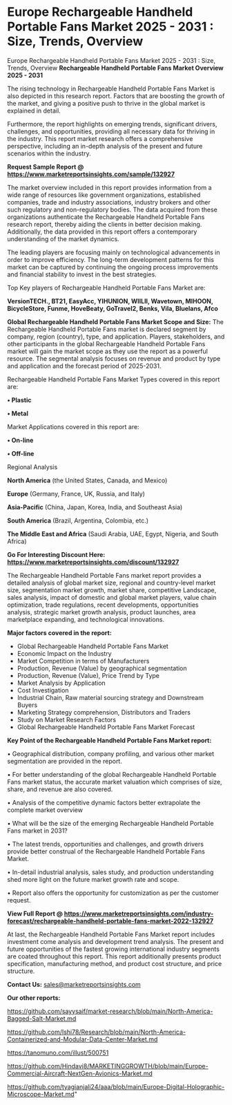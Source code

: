# Europe Rechargeable Handheld Portable Fans Market 2025 - 2031 : Size, Trends, Overview
Europe Rechargeable Handheld Portable Fans Market 2025 - 2031 : Size, Trends, Overview
<Strong> Rechargeable Handheld Portable Fans Market Overview 2025 - 2031</strong>

The rising technology in Rechargeable Handheld Portable Fans Market is also depicted in this research report. Factors that are boosting the growth of the market, and giving a positive push to thrive in the global market is explained in detail.

Furthermore, the report highlights on emerging trends, significant drivers, challenges, and opportunities, providing all necessary data for thriving in the industry. This report market research offers a comprehensive perspective, including an in-depth analysis of the present and future scenarios within the industry.

<strong>Request Sample Report @ <a href=https://www.marketreportsinsights.com/sample/132927>https://www.marketreportsinsights.com/sample/132927</a></strong>

The market overview included in this report provides information from a wide range of resources like government organizations, established companies, trade and industry associations, industry brokers and other such regulatory and non-regulatory bodies. The data acquired from these organizations authenticate the Rechargeable Handheld Portable Fans research report, thereby aiding the clients in better decision making. Additionally, the data provided in this report offers a contemporary understanding of the market dynamics.

The leading players are focusing mainly on technological advancements in order to improve efficiency. The long-term development patterns for this market can be captured by continuing the ongoing process improvements and financial stability to invest in the best strategies.

Top Key players of Rechargeable Handheld Portable Fans Market are:

<strong>VersionTECH., BT21, EasyAcc, YIHUNION, WIILII, Wavetown, MIHOON, BicycleStore, Funme, HoveBeaty, GoTravel2, Benks, Vila, Bluelans, Afco</strong>

<strong><b>Global Rechargeable Handheld Portable Fans Market Scope and Size:</b></strong>
The Rechargeable Handheld Portable Fans market is declared segment by company, region (country), type, and application. Players, stakeholders, and other participants in the global Rechargeable Handheld Portable Fans market will gain the market scope as they use the report as a powerful resource. The segmental analysis focuses on revenue and product by type and application and the forecast period of 2025-2031.

Rechargeable Handheld Portable Fans Market Types covered in this report are:

<strong>• Plastic

• Metal</strong>

Market Applications covered in this report are:

<strong>• On-line

• Off-line</strong> 

Regional Analysis

<strong>North America</strong> (the United States, Canada, and Mexico)

<strong>Europe</strong> (Germany, France, UK, Russia, and Italy)

<strong>Asia-Pacific</strong> (China, Japan, Korea, India, and Southeast Asia)

<strong>South America</strong> (Brazil, Argentina, Colombia, etc.)

<strong>The Middle East and Africa</strong> (Saudi Arabia, UAE, Egypt, Nigeria, and South Africa)

<strong>Go For Interesting Discount Here: <a href=https://www.marketreportsinsights.com/discount/132927>https://www.marketreportsinsights.com/discount/132927</a></strong>

The Rechargeable Handheld Portable Fans market report provides a detailed analysis of global market size, regional and country-level market size, segmentation market growth, market share, competitive Landscape, sales analysis, impact of domestic and global market players, value chain optimization, trade regulations, recent developments, opportunities analysis, strategic market growth analysis, product launches, area marketplace expanding, and technological innovations.

<strong><b>Major factors covered in the report:</b></strong>
<ul>
  <li>Global Rechargeable Handheld Portable Fans Market </li>
  <li>Economic Impact on the Industry</li>
  <li>Market Competition in terms of Manufacturers</li>
  <li>Production, Revenue (Value) by geographical segmentation</li>
  <li>Production, Revenue (Value), Price Trend by Type</li>
  <li>Market Analysis by Application</li>
  <li>Cost Investigation</li>
  <li>Industrial Chain, Raw material sourcing strategy and Downstream Buyers</li>
  <li>Marketing Strategy comprehension, Distributors and Traders</li>
  <li>Study on Market Research Factors</li>
  <li>Global Rechargeable Handheld Portable Fans Market Forecast</li>
</ul>

<strong><b>Key Point of the Rechargeable Handheld Portable Fans Market report:</b></strong>

• Geographical distribution, company profiling, and various other market segmentation are provided in the report.

• For better understanding of the global Rechargeable Handheld Portable Fans market status, the accurate market valuation which comprises of size, share, and revenue are also covered.

• Analysis of the competitive dynamic factors better extrapolate the complete market overview

• What will be the size of the emerging Rechargeable Handheld Portable Fans market in 2031?

• The latest trends, opportunities and challenges, and growth drivers provide better construal of the Rechargeable Handheld Portable Fans Market.

• In-detail industrial analysis, sales study, and production understanding shed more light on the future market growth rate and scope.

• Report also offers the opportunity for customization as per the customer request.

<strong><b>View Full Report @ <a href=https://www.marketreportsinsights.com/industry-forecast/rechargeable-handheld-portable-fans-market-2022-132927>https://www.marketreportsinsights.com/industry-forecast/rechargeable-handheld-portable-fans-market-2022-132927</a></b></strong>


At last, the Rechargeable Handheld Portable Fans Market report includes investment come analysis and development trend analysis. The present and future opportunities of the fastest growing international industry segments are coated throughout this report. This report additionally presents product specification, manufacturing method, and product cost structure, and price structure.

<strong>Contact Us:</strong>
sales@marketreportsinsights.com

<strong>Our other reports:</strong>

<a href=https://github.com/sayysaif/market-research/blob/main/North-America-Bagged-Salt-Market.md>https://github.com/sayysaif/market-research/blob/main/North-America-Bagged-Salt-Market.md</a>

<a href=https://github.com/Ishi78/Research/blob/main/North-America-Containerized-and-Modular-Data-Center-Market.md>https://github.com/Ishi78/Research/blob/main/North-America-Containerized-and-Modular-Data-Center-Market.md</a>

<a href=https://tanomuno.com/illust/500751>https://tanomuno.com/illust/500751</a>

<a href=https://github.com/Hindavi8/MARKETINGGROWTH/blob/main/Europe-Commercial-Aircraft-NextGen-Avionics-Market.md>https://github.com/Hindavi8/MARKETINGGROWTH/blob/main/Europe-Commercial-Aircraft-NextGen-Avionics-Market.md</a>

<a href=https://github.com/tyagianjali24/aaa/blob/main/Europe-Digital-Holographic-Microscope-Market.md>https://github.com/tyagianjali24/aaa/blob/main/Europe-Digital-Holographic-Microscope-Market.md</a>"
